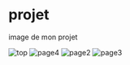 # projet

image de mon projet 

![top](https://user-images.githubusercontent.com/43670885/140616878-7d10cd3d-c02d-4ebc-ac06-5144496e70fe.png)
![page4](https://user-images.githubusercontent.com/43670885/140616925-bee1dcbd-b560-472e-9023-e3602a6aca32.png)
![page2](https://user-images.githubusercontent.com/43670885/140616927-37f0d6a8-ed14-49a6-8887-20d8eae380cd.png)
![page3](https://user-images.githubusercontent.com/43670885/140616928-8494fbe6-e7f9-4e9e-b144-faa4e90625f0.png)

